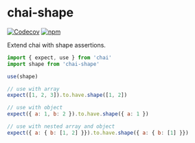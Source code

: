 # chai-shape

[![Codecov](https://img.shields.io/codecov/c/github/cosmotype/chai-shape?style=flat-square)](https://codecov.io/gh/cosmotype/chai-shape)
[![npm](https://img.shields.io/npm/v/chai-shape?style=flat-square)](https://www.npmjs.com/package/chai-shape)

Extend chai with shape assertions.

```js
import { expect, use } from 'chai'
import shape from 'chai-shape'

use(shape)

// use with array
expect([1, 2, 3]).to.have.shape([1, 2])

// use with object
expect({ a: 1, b: 2 }).to.have.shape({ a: 1 })

// use with nested array and object
expect({ a: { b: [1, 2] }}).to.have.shape({ a: { b: [1] }})
```
